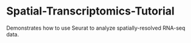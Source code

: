 # Spatial-Transcriptomics-Tutorial
Demonstrates how to use Seurat to analyze spatially-resolved RNA-seq data. 

